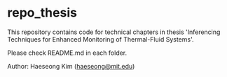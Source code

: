 # repo_thesis

This repository contains code for technical chapters in thesis 'Inferencing Techniques for Enhanced Monitoring of Thermal-Fluid Systems'.

Please check README.md in each folder.

Author: Haeseong Kim (haeseong@mit.edu)
